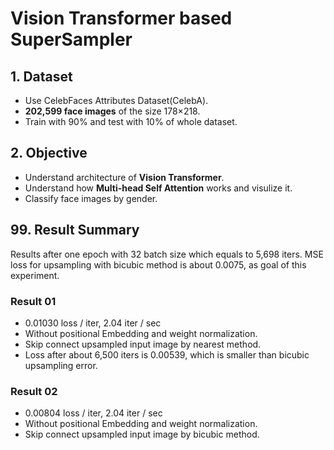 # Vision Transformer based SuperSampler

## 1. Dataset
- Use CelebFaces Attributes Dataset(CelebA).
- **202,599 face images** of the size 178×218.
- Train with 90% and test with 10% of whole dataset.

## 2. Objective
- Understand architecture of **Vision Transformer**.
- Understand how **Multi-head Self Attention** works and visulize it.
- Classify face images by gender.

## 99. Result Summary
Results after one epoch with 32 batch size which equals to 5,698 iters. MSE loss for upsampling with bicubic method is about 0.0075, as goal of this experiment.

### Result 01
- 0.01030 loss / iter, 2.04 iter / sec
- Without positional Embedding and weight normalization.
- Skip connect upsampled input image by nearest method.
- Loss after about 6,500 iters is 0.00539, which is smaller than bicubic upsampling error.

### Result 02
- 0.00804 loss / iter, 2.04 iter / sec
- Without positional Embedding and weight normalization.
- Skip connect upsampled input image by bicubic method.